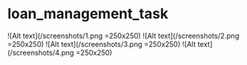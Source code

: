 # loan_management_task

![Alt text](/screenshots/1.png =250x250)
![Alt text](/screenshots/2.png =250x250)
![Alt text](/screenshots/3.png =250x250)
![Alt text](/screenshots/4.png =250x250)
